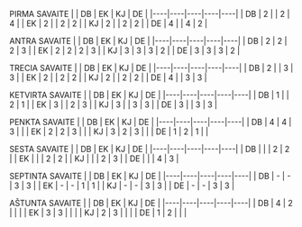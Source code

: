 
PIRMA SAVAITE
|    | DB | EK | KJ | DE |
|----|----|----|----|----|
| DB | 2  |    | 2  | 4  |
| EK | 2  |    | 2  | 2  |
| KJ | 2  |    | 2  | 2  |
| DE | 4  |    | 4  | 2  |


ANTRA SAVAITE
|    | DB | EK | KJ | DE |
|----|----|----|----|----|
| DB | 2  | 2  | 2  | 3  |
| EK | 2  | 2  | 2  | 3  |
| KJ | 3  | 3  | 3  | 2  |
| DE | 3  | 3  | 3  | 2  |


TRECIA SAVAITE
|    | DB | EK | KJ | DE |
|----|----|----|----|----|
| DB | 2  |    | 3  | 3  |
| EK | 2  |    | 2  | 2  |
| KJ | 2  |    | 2  | 2  |
| DE | 4  |    | 3  | 3  |

KETVIRTA SAVAITE
|    | DB | EK | KJ | DE |
|----|----|----|----|----|
| DB | 1  |    | 2  | 1  |
| EK | 3  |    | 2  | 3  |
| KJ | 3  |    | 3  | 3  |
| DE | 3  |    | 3  | 3  |

PENKTA SAVAITE
|    | DB | EK | KJ | DE |
|----|----|----|----|----|
| DB | 4  | 4  | 3  |    |
| EK | 2  | 2  | 3  |    |
| KJ | 3  | 2  | 3  |    |
| DE | 1  | 2  | 1  |    |

SESTA SAVAITE
|    | DB | EK | KJ | DE |
|----|----|----|----|----|
| DB |    |    | 2  | 2  |
| EK |    |    | 2  | 2  |
| KJ |    |    | 2  | 3  |
| DE |    |    | 4  | 3  |

SEPTINTA SAVAITE
|    | DB | EK | KJ | DE |
|----|----|----|----|----|
| DB | -  | -  | 3  | 3  |
| EK | -  | -  | 1  | 1  |
| KJ | -  | -  | 3  | 3  |
| DE | -  | -  | 3  | 3  |

AŠTUNTA SAVAITE
|    | DB | EK | KJ | DE |
|----|----|----|----|----|
| DB | 4  | 2  |    |    |
| EK | 3  | 3  |    |    |
| KJ | 2  | 3  |    |    |
| DE | 1  | 2  |    |    |
